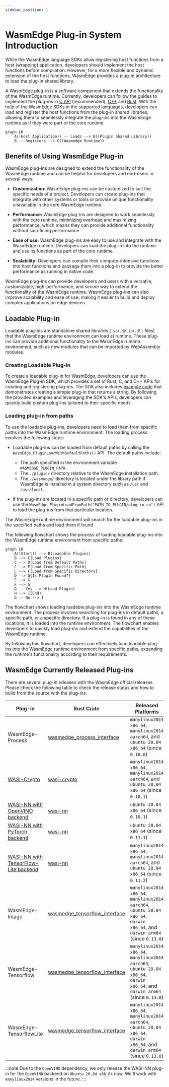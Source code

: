 ```yaml
---
sidebar_position: 1
---
```


# WasmEdge Plug-in System Introduction

While the WasmEdge language SDKs allow registering host functions from a host (wrapping) application, developers should implement the host functions before compilation. However, for a more flexible and dynamic extension of the host functions, WasmEdge provides a plug-in architecture to load the plug-in shared library.

A WasmEdge plug-in is a software component that extends the functionality of the WasmEdge runtime. Currently, developers can follow the guides to implement the plug-ins in [C API](develop_plugin_c.md) (recommended), [C++](develop_plugin_cpp.md) and [Rust](develop_plugin_rustsdk.md). With the help of the WasmEdge SDKs in the supported languages, developers can load and register the host functions from the plug-in shared libraries, allowing them to seamlessly integrate the plug-ins into the WasmEdge runtime as if they were part of the core runtime.

```mermaid
graph LR
    A((Host Application)) -- Loads --> B((Plugin Shared Library))
    B -- Registers --> C((Wasmedge Runtime))
```

## Benefits of Using WasmEdge Plug-in

WasmEdge plug-ins are designed to extend the functionality of the WasmEdge runtime and can be helpful for developers and end-users in several ways:

- **Customization:** WasmEdge plug-ins can be customized to suit the specific needs of a project. Developers can create plug-ins that integrate with other systems or tools or provide unique functionality unavailable in the core WasmEdge runtime.

- **Performance:** WasmEdge plug-ins are designed to work seamlessly with the core runtime, minimizing overhead and maximizing performance, which means they can provide additional functionality without sacrificing performance.

- **Ease of use:** WasmEdge plug-ins are easy to use and integrate with the WasmEdge runtime. Developers can load the plug-in into the runtime and use its functions as part of the core runtime.

- **Scalability:** Developers can compile their compute-intensive functions into host functions and package them into a plug-in to provide the better performance as running in native code.

WasmEdge plug-ins can provide developers and users with a versatile, customizable, high-performance, and secure way to extend the functionality of the WasmEdge runtime. WasmEdge plug-ins can also improve scalability and ease of use, making it easier to build and deploy complex applications on edge devices.

## Loadable Plug-in

Loadable plug-ins are standalone shared libraries (`.so`/`.dylib`/`.dll` files) that the WasmEdge runtime environment can load at runtime. These plug-ins can provide additional functionality to the WasmEdge runtime environment, such as new modules that can be imported by WebAssembly modules.

### Creating Loadable Plug-in

To create a loadable plug-in for WasmEdge, developers can use the WasmEdge Plug-in SDK, which provides a set of Rust, C, and C++ APIs for creating and registering plug-ins. The SDK also includes [example code](https://github.com/WasmEdge/WasmEdge/tree/master/examples/plugin/get-string) that demonstrates creating a simple plug-in that returns a string. By following the provided examples and leveraging the SDK's APIs, developers can quickly build custom plug-ins tailored to their specific needs.

### Loading plug-in from paths

To use the loadable plug-ins, developers need to load them from specific paths into the WasmEdge runtime environment. The loading process involves the following steps:

- Loadable plug-ins can be loaded from default paths by calling the `WasmEdge_PluginLoadWithDefaultPaths()` API. The default paths include:

  - The path specified in the environment variable `WASMEDGE_PLUGIN_PATH`.
  - The `./plugin/` directory relative to the WasmEdge installation path.
  - The `./wasmedge/` directory is located under the library path if WasmEdge is installed in a system directory such as `/usr` and `/usr/local`.

- If the plug-ins are located in a specific path or directory, developers can use the `WasmEdge_PluginLoadFromPath("PATH_TO_PLUGIN/plug-in.so")` API to load the plug-ins from that particular location.

The WasmEdge runtime environment will search for the loadable plug-ins in the specified paths and load them if found.

The following flowchart shows the process of loading loadable plug-ins into the WasmEdge runtime environment from specific paths:

```mermaid
graph LR
    A((Start)) --> B(Loadable Plugins)
    B --> C{Load Plugins}
    C --> D[Load from Default Paths]
    C --> E[Load from Specific Path]
    C --> F[Load from Specific Directory]
    D --> G{Is Plugin Found?}
    E --> G
    F --> G
    G -- Yes --> H(Load Plugin)
    H --> I(End)
    G -- No --> I
```

The flowchart shows loading loadable plug-ins into the WasmEdge runtime environment. The process involves searching for plug-ins in default paths, a specific path, or a specific directory. If a plug-in is found in any of these locations, it is loaded into the runtime environment. The flowchart enables developers to quickly load plug-ins and extend the capabilities of the WasmEdge runtime.

By following this flowchart, developers can effectively load loadable plug-ins into the WasmEdge runtime environment from specific paths, expanding the runtime's functionality according to their requirements.

## WasmEdge Currently Released Plug-ins

There are several plug-in releases with the WasmEdge official releases. Please check the following table to check the release status and how to build from the source with the plug-ins.

| Plug-in | Rust Crate | Released Platforms | Build Steps |
| --- | --- | --- | --- |
| WasmEdge-Process | [wasmedge_process_interface][] | `manylinux2014 x86_64`, `manylinux2014 aarch64`, and `ubuntu 20.04 x86_64` (since `0.10.0`) | [Build Wtih WasmEdge-Process](../source/plugin/process.md) |
| [WASI-Crypto][] | [wasi-crypto][] | `manylinux2014 x86_64`, `manylinux2014 aarch64`, and `ubuntu 20.04 x86_64` (since `0.10.1`) | [Build With WASI-Crypto](../source/plugin/wasi_crypto.md) |
| [WASI-NN with OpenVINO backend](../../develop/rust/wasinn/openvino.md) | [wasi-nn][] | `ubuntu 20.04 x86_64` (since `0.10.1`) | [Build With WASI-NN](../source/plugin/wasi_nn.md#build-wasmedge-with-wasi-nn-openvino-backend) |
| [WASI-NN with PyTorch backend](../../develop/rust/wasinn/pytorch.md) | [wasi-nn][] | `ubuntu 20.04 x86_64` (since `0.11.1`) | [Build With WASI-NN](../source/plugin/wasi_nn#build-wasmedge-with-wasi-nn-pytorch-backend) |
| [WASI-NN with TensorFlow-Lite backend](../../develop/rust/wasinn/tensorflow_lite.md) | [wasi-nn][] | `manylinux2014 x86_64`, `manylinux2014 aarch64`, and `ubuntu 20.04 x86_64` (since `0.11.2`) | [Build With WASI-NN](../source/plugin/wasi_nn#build-wasmedge-with-wasi-nn-tensorflow-lite-backend) |
| WasmEdge-Image | [wasmedge_tensorflow_interface][] | `manylinux2014 x86_64`, `manylinux2014 aarch64`, `ubuntu 20.04 x86_64`, `darwin x86_64`, and `darwin arm64` (since `0.13.0`) | [Build With WasmEdge-Image](../source/plugin/image.md) |
| WasmEdge-Tensorflow | [wasmedge_tensorflow_interface][] | `manylinux2014 x86_64`, `manylinux2014 aarch64`, `ubuntu 20.04 x86_64`, `darwin x86_64`, and `darwin arm64` (since `0.13.0`) | [Build With WasmEdge-Tensorflow](../source/plugin/tensorflow.md) |
| WasmEdge-TensorflowLite | [wasmedge_tensorflow_interface][] | `manylinux2014 x86_64`, `manylinux2014 aarch64`, `ubuntu 20.04 x86_64`, `darwin x86_64`, and `darwin arm64` (since `0.13.0`) | [Build With WasmEdge-TensorflowLite](../source/plugin/tensorflowlite.md) |

<!-- prettier-ignore -->
:::note
Due to the `OpenVINO` dependency, we only release the WASI-NN plug-in for the `OpenVINO` backend on `Ubuntu 20.04 x86_64` now. We'll work with `manylinux2014` versions in the future.
:::

[wasmedge_process_interface]: https://crates.io/crates/wasmedge_process_interface
[wasmedge_tensorflow_interface]: https://crates.io/crates/wasmedge_tensorflow_interface
[wasi-crypto]: https://crates.io/crates/wasi-crypto
[wasi-nn]: https://crates.io/crates/wasi-nn

